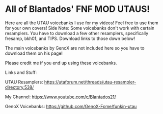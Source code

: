 # All of Blantados' FNF MOD UTAUS!

Here are all the UTAU voicebanks I use for my videos! Feel free to use them for your own covers! Side Note: Some voicebanks don't work with certain resamplers. You have to download a few other resamplers, specifically fresamp, bkh01, and TIPS. Download links to those down below!

The main voicebanks by GenoX are not included here so you have to download them on his page!

Please credit me if you end up using these voicebanks.

Links and Stuff:  

UTAU Resamplers: https://utaforum.net/threads/utau-resampler-directory.538/

My Channel: https://www.youtube.com/c/Blantados21/

GenoX Voicebanks: https://github.com/GenoX-Fome/funkin-utau
